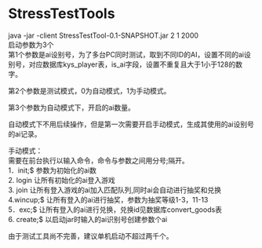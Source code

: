 # StressTestTools  
java -jar -client StressTestTool-0.1-SNAPSHOT.jar 2 1 2000  
启动参数为3个  
第1个参数是ai设别号，为了多台PC同时测试，取到不同ID的AI，设置不同的ai设别号，对应数据库kys_player表，is_ai字段，设置不重复且大于1小于128的数字。  
  
第2个参数是测试模式，0为自动模式，1为手动模式。  
  
第3个参数为自动模式下，开启的ai数量。  

自动模式下不用后续操作，但是第一次需要开启手动模式，生成其使用的ai设别号的ai记录。  
  
手动模式：  
需要在前台执行以输入命令，命令与参数之间用分号;隔开。  
1．init;$     参数为初始化的ai数  
2. login       让所有初始化的ai登入游戏  
3. join        让所有登入游戏的ai加入匹配队列,同时ai会自动进行抽奖和兑换  
4.wincup;$   让所有登入的ai进行抽奖，参数为抽奖等级1-3，11-13  
5．exc;$      让所有登入的ai进行兑换，兑换id见数据库convert_goods表  
6. create;$     以启动jar时输入的ai识别号创建参数个ai  
  
由于测试工具尚不完善，建议单机启动不超过两千个。  
